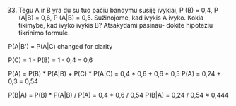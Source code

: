 33. Tegu A ir B yra du su tuo pačiu bandymu susiję ivykiai, P (B) = 0,4, P (A|B) = 0,6, P (A|B) =
0,5. Sužinojome, kad ivykis A ivyko. Kokia tikimybe, kad ivyko ivykis B? Atsakydami pasinau-
dokite hipoteziu tikrinimo formule.

P(A|B') = P(A|C) changed for clarity

P(C) = 1 - P(B) = 1 - 0,4 = 0,6

P(A) = P(B) * P(A|B) + P(C) * P(A|C) = 0,4 * 0,6 + 0,6 * 0,5
P(A) = 0,24 + 0,3 = 0,54

P(B|A) = P(B) * P(A|B) / P(A) = 0,4 * 0,6 / 0,54
P(B|A) = 0,24 / 0,54 ≈ 0,444